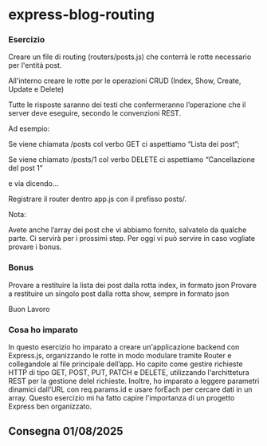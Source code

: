 express-blog-routing
===
### Esercizio
 
 Creare un file di routing (routers/posts.js) che conterrà le rotte necessario per l'entità post.
 
 All'interno creare le rotte per le operazioni CRUD (Index, Show, Create, Update e Delete)
 
 Tutte le risposte saranno dei testi che confermeranno l’operazione che il server deve eseguire, secondo le convenzioni REST.
 
 Ad esempio: 
 
 Se viene chiamata /posts col verbo GET ci aspettiamo “Lista dei post”;
 
 Se viene chiamato /posts/1 col verbo DELETE ci aspettiamo “Cancellazione del post 1”
 
 e via dicendo…
 
 Registrare il router dentro app.js con il prefisso posts/.
 
 Nota:
 
 Avete anche l’array dei post che vi abbiamo fornito, salvatelo da qualche parte.
 Ci servirà per i prossimi step.
 Per oggi vi può servire in caso vogliate provare i bonus.
 
 ### Bonus
 
 
Provare a restituire la lista dei post dalla rotta index, in formato json
Provare a restituire un singolo post dalla rotta show, sempre in formato json

Buon Lavoro

### Cosa ho imparato 
In questo esercizio ho imparato a creare un'applicazione backend con Express.js, organizzando le rotte in modo modulare tramite Router e collegandole al file principale dell’app. Ho capito come gestire richieste HTTP di tipo GET, POST, PUT, PATCH e DELETE, utilizzando l'archittetura REST per la gestione delel richieste. Inoltre, ho imparato a leggere parametri dinamici dall’URL con req.params.id e usare forEach per cercare dati in un array. Questo esercizio mi ha fatto capire l'importanza di un progetto Express ben organizzato.

## Consegna 01/08/2025